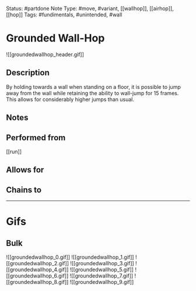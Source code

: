 Status: #partdone
Note Type: #move, #variant, [[wallhop]], [[airhop]], [[hop]]
Tags: #fundimentals, #unintended, #wall

# Grounded Wall-Hop
![[groundedwallhop_header.gif]]
## Description
By holding towards a wall when standing on a floor, it is possible to jump away from the wall while retaining the ability to wall-jump for 15 frames. This allows for considerably higher jumps than usual.

## Notes


## Performed from
[[run]]

## Allows for


## Chains to


___
# Gifs
## Bulk
![[groundedwallhop_0.gif]]
![[groundedwallhop_1.gif]]
![[groundedwallhop_2.gif]]
![[groundedwallhop_3.gif]]
![[groundedwallhop_4.gif]]
![[groundedwallhop_5.gif]]
![[groundedwallhop_6.gif]]
![[groundedwallhop_7.gif]]
![[groundedwallhop_8.gif]]
![[groundedwallhop_9.gif]]